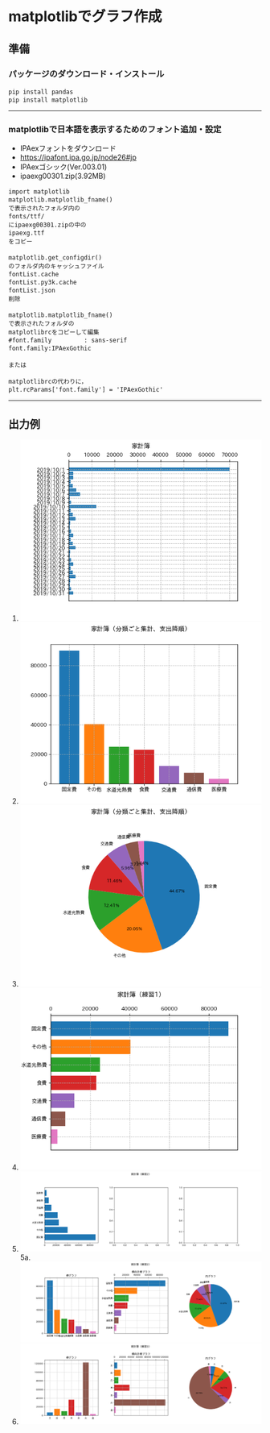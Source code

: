 # matplotlibでグラフ作成
## 準備
### パッケージのダウンロード・インストール
```
pip install pandas
pip install matplotlib
```
---
### matplotlibで日本語を表示するためのフォント追加・設定
- IPAexフォントをダウンロード
- https://ipafont.ipa.go.jp/node26#jp
- IPAexゴシック(Ver.003.01)
- ipaexg00301.zip(3.92MB)
```
import matplotlib
matplotlib.matplotlib_fname()
で表示されたフォルダ内の
fonts/ttf/
にipaexg00301.zipの中の
ipaexg.ttf
をコピー

matplotlib.get_configdir()
のフォルダ内のキャッシュファイル
fontList.cache
fontList.py3k.cache
fontList.json
削除

matplotlib.matplotlib_fname()
で表示されたフォルダの
matplotlibrcをコピーして編集
#font.family         : sans-serif
font.family:IPAexGothic

または

matplotlibrcの代わりに，
plt.rcParams['font.family'] = 'IPAexGothic'
```

---
## 出力例
1. ![fig1](/家計簿_fig1.png)
2. ![fig2](/家計簿_fig2.png)
3. ![fig3](/家計簿_fig3.png)
4. ![fig4](/家計簿_fig4.png)
5. ![fig5](/家計簿_fig5.png)
5a. ![fig5a](/家計簿_fig5a.png)
6. ![fig6](/家計簿_fig6.png)
